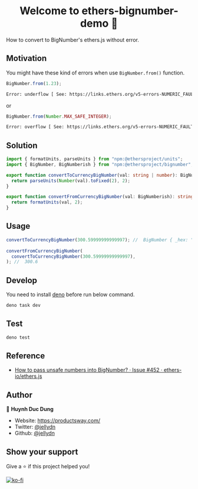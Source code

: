 <h1 align="center">Welcome to ethers-bignumber-demo 👋</h1>
<p>
 How to convert to BigNumber's ethers.js without error.
</p>

## Motivation

You might have these kind of errors when use `BigNumber.from()` function.

```typescript
BigNumber.from(1.23);
```

```bash
Error: underflow [ See: https://links.ethers.org/v5-errors-NUMERIC_FAULT-underflow ] (fault="underflow", operation="BigNumber.from", value=1.23, code=NUMERIC_FAULT, version=bignumber/5.7.0)
```

or

```typescript
BigNumber.from(Number.MAX_SAFE_INTEGER);
```

```bash
Error: overflow [ See: https://links.ethers.org/v5-errors-NUMERIC_FAULT-overflow ] (fault="overflow", operation="BigNumber.from", value=9007199254740991, code=NUMERIC_FAULT, version=bignumber/5.7.0)
```

## Solution

```typescript
import { formatUnits, parseUnits } from "npm:@ethersproject/units";
import { BigNumber, BigNumberish } from "npm:@ethersproject/bignumber";

export function convertToCurrencyBigNumber(val: string | number): BigNumber {
  return parseUnits(Number(val).toFixed(2), 2);
}

export function convertFromCurrencyBigNumber(val: BigNumberish): string {
  return formatUnits(val, 2);
}

```

## Usage

```typescript
convertToCurrencyBigNumber(300.59999999999997); //  BigNumber { _hex: "0x756c", _isBigNumber: true }
    
convertFromCurrencyBigNumber(
  convertToCurrencyBigNumber(300.59999999999997),
); //  300.6

```

## Develop

You need to install [deno](https://deno.land/manual@v1.31.0/getting_started/installation) before run below command.

```sh
deno task dev
```

## Test

```sh
deno test
```

## Reference

- [How to pass unsafe numbers into BigNumber? · Issue #452 · ethers-io/ethers.js](https://github.com/ethers-io/ethers.js/issues/452)

## Author

👤 **Huynh Duc Dung**

- Website: https://productsway.com/
- Twitter: [@jellydn](https://twitter.com/jellydn)
- Github: [@jellydn](https://github.com/jellydn)

## Show your support

Give a ⭐️ if this project helped you!

[![ko-fi](https://ko-fi.com/img/githubbutton_sm.svg)](https://ko-fi.com/Q5Q61Q7YM)
